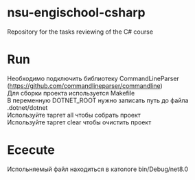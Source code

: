 # nsu-engischool-csharp
Repository for the tasks reviewing of the C# course  
# Run  
Необходимо подключить библиотеку CommandLineParser (https://github.com/commandlineparser/commandline)  
Для сборки проекта используется Makefile  
В переменную DOTNET_ROOT нужно записать путь до файла .dotnet/dotnet  
Используйте таргет all чтобы собрать проект  
Используйте таргет clear чтобы очистить проект  
# Ececute  
Испольняемый файл находиться в катологе bin/Debug/net8.0 